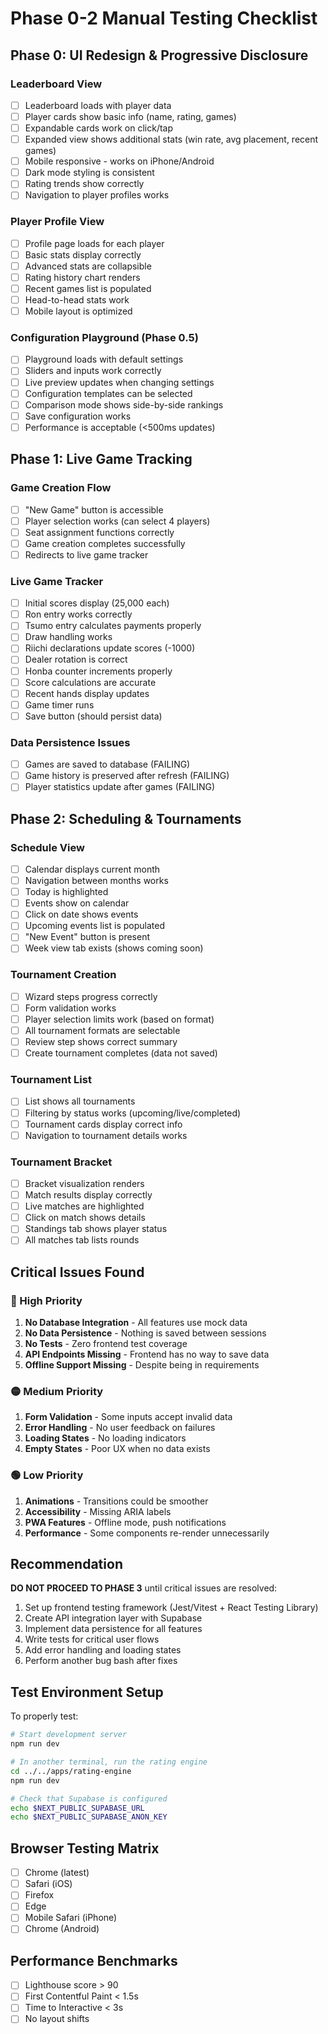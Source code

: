 # Phase 0-2 Manual Testing Checklist

## Phase 0: UI Redesign & Progressive Disclosure

### Leaderboard View
- [ ] Leaderboard loads with player data
- [ ] Player cards show basic info (name, rating, games)
- [ ] Expandable cards work on click/tap
- [ ] Expanded view shows additional stats (win rate, avg placement, recent games)
- [ ] Mobile responsive - works on iPhone/Android
- [ ] Dark mode styling is consistent
- [ ] Rating trends show correctly
- [ ] Navigation to player profiles works

### Player Profile View
- [ ] Profile page loads for each player
- [ ] Basic stats display correctly
- [ ] Advanced stats are collapsible
- [ ] Rating history chart renders
- [ ] Recent games list is populated
- [ ] Head-to-head stats work
- [ ] Mobile layout is optimized

### Configuration Playground (Phase 0.5)
- [ ] Playground loads with default settings
- [ ] Sliders and inputs work correctly
- [ ] Live preview updates when changing settings
- [ ] Configuration templates can be selected
- [ ] Comparison mode shows side-by-side rankings
- [ ] Save configuration works
- [ ] Performance is acceptable (<500ms updates)

## Phase 1: Live Game Tracking

### Game Creation Flow
- [ ] "New Game" button is accessible
- [ ] Player selection works (can select 4 players)
- [ ] Seat assignment functions correctly
- [ ] Game creation completes successfully
- [ ] Redirects to live game tracker

### Live Game Tracker
- [ ] Initial scores display (25,000 each)
- [ ] Ron entry works correctly
- [ ] Tsumo entry calculates payments properly
- [ ] Draw handling works
- [ ] Riichi declarations update scores (-1000)
- [ ] Dealer rotation is correct
- [ ] Honba counter increments properly
- [ ] Score calculations are accurate
- [ ] Recent hands display updates
- [ ] Game timer runs
- [ ] Save button (should persist data)

### Data Persistence Issues
- [ ] Games are saved to database (FAILING)
- [ ] Game history is preserved after refresh (FAILING)
- [ ] Player statistics update after games (FAILING)

## Phase 2: Scheduling & Tournaments

### Schedule View
- [ ] Calendar displays current month
- [ ] Navigation between months works
- [ ] Today is highlighted
- [ ] Events show on calendar
- [ ] Click on date shows events
- [ ] Upcoming events list is populated
- [ ] "New Event" button is present
- [ ] Week view tab exists (shows coming soon)

### Tournament Creation
- [ ] Wizard steps progress correctly
- [ ] Form validation works
- [ ] Player selection limits work (based on format)
- [ ] All tournament formats are selectable
- [ ] Review step shows correct summary
- [ ] Create tournament completes (data not saved)

### Tournament List
- [ ] List shows all tournaments
- [ ] Filtering by status works (upcoming/live/completed)
- [ ] Tournament cards display correct info
- [ ] Navigation to tournament details works

### Tournament Bracket
- [ ] Bracket visualization renders
- [ ] Match results display correctly
- [ ] Live matches are highlighted
- [ ] Click on match shows details
- [ ] Standings tab shows player status
- [ ] All matches tab lists rounds

## Critical Issues Found

### 🔴 High Priority
1. **No Database Integration** - All features use mock data
2. **No Data Persistence** - Nothing is saved between sessions
3. **No Tests** - Zero frontend test coverage
4. **API Endpoints Missing** - Frontend has no way to save data
5. **Offline Support Missing** - Despite being in requirements

### 🟡 Medium Priority
1. **Form Validation** - Some inputs accept invalid data
2. **Error Handling** - No user feedback on failures
3. **Loading States** - No loading indicators
4. **Empty States** - Poor UX when no data exists

### 🟢 Low Priority
1. **Animations** - Transitions could be smoother
2. **Accessibility** - Missing ARIA labels
3. **PWA Features** - Offline mode, push notifications
4. **Performance** - Some components re-render unnecessarily

## Recommendation

**DO NOT PROCEED TO PHASE 3** until critical issues are resolved:

1. Set up frontend testing framework (Jest/Vitest + React Testing Library)
2. Create API integration layer with Supabase
3. Implement data persistence for all features
4. Write tests for critical user flows
5. Add error handling and loading states
6. Perform another bug bash after fixes

## Test Environment Setup

To properly test:
```bash
# Start development server
npm run dev

# In another terminal, run the rating engine
cd ../../apps/rating-engine
npm run dev

# Check that Supabase is configured
echo $NEXT_PUBLIC_SUPABASE_URL
echo $NEXT_PUBLIC_SUPABASE_ANON_KEY
```

## Browser Testing Matrix
- [ ] Chrome (latest)
- [ ] Safari (iOS)
- [ ] Firefox
- [ ] Edge
- [ ] Mobile Safari (iPhone)
- [ ] Chrome (Android)

## Performance Benchmarks
- [ ] Lighthouse score > 90
- [ ] First Contentful Paint < 1.5s
- [ ] Time to Interactive < 3s
- [ ] No layout shifts